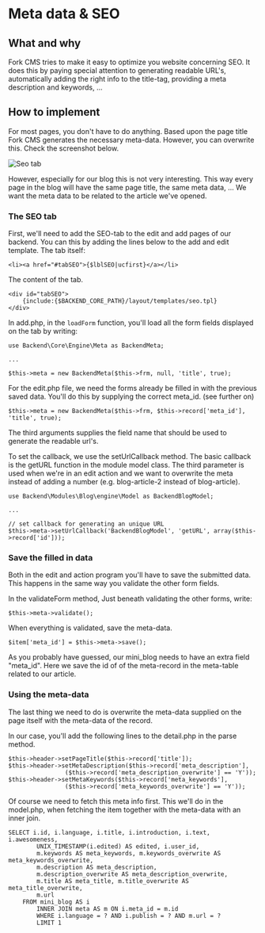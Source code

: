# Meta data & SEO

## What and why

Fork CMS tries to make it easy to optimize you website concerning SEO. It does this by paying special attention to generating readable URL's, automatically adding the right info to the title-tag, providing a meta description and keywords, ...

## How to implement

For most pages, you don't have to do anything. Based upon the page title Fork CMS generates the necessary meta-data. However, you can overwrite this. Check the screenshot below.

![Seo tab](https://raw.github.com/forkcms/documentation/master/module%20guide/assets/meta.png)

However, especially for our blog this is not very interesting. This way every page in the blog will have the same page title, the same meta data, ... We want the meta data to be related to the article we've opened.

### The SEO tab

First, we'll need to add the SEO-tab to the edit and add pages of our backend. You can this by adding the lines below to the add and edit template.
The tab itself:

```
<li><a href="#tabSEO">{$lblSEO|ucfirst}</a></li>
```

The content of the tab.

```
<div id="tabSEO">
	{include:{$BACKEND_CORE_PATH}/layout/templates/seo.tpl}
</div>
```

In add.php, in the `loadForm` function, you'll load all the form fields displayed on the tab by writing:

```
use Backend\Core\Engine\Meta as BackendMeta;

...

$this->meta = new BackendMeta($this->frm, null, 'title', true);
```

For the edit.php file, we need the forms already be filled in with the previous saved data. You'll do this by supplying the correct meta_id. (see further on)

```
$this->meta = new BackendMeta($this->frm, $this->record['meta_id'], 'title', true);
```

The third arguments supplies the field name that should be used to generate the readable url's.

To set the callback, we use the setUrlCallback method. The basic callback is the getURL function in the module model class. The third parameter is used when we're in an edit action and we want to overwrite the meta instead of adding a number (e.g. blog-article-2 instead of blog-article).

```
use Backend\Modules\Blog\engine\Model as BackendBlogModel;

...

// set callback for generating an unique URL
$this->meta->setUrlCallback('BackendBlogModel', 'getURL', array($this->record['id']));
```

### Save the filled in data

Both in the edit and action program you'll have to save the submitted data. This happens in the same way you validate the other form fields.

In the validateForm method, Just beneath validating the other forms, write:

```
$this->meta->validate();
```

When everything is validated, save the meta-data.

```
$item['meta_id'] = $this->meta->save();
```

As you probably have guessed, our mini_blog needs to have an extra field "meta_id". Here we save the id of of the meta-record in the meta-table related to our article.

### Using the meta-data

The last thing we need to do is overwrite the meta-data supplied on the page itself with the meta-data of the record.

In our case, you'll add the following lines to the detail.php in the parse method.

```
$this->header->setPageTitle($this->record['title']);
$this->header->setMetaDescription($this->record['meta_description'],
				($this->record['meta_description_overwrite'] == 'Y'));
$this->header->setMetaKeywords($this->record['meta_keywords'],
				($this->record['meta_keywords_overwrite'] == 'Y'));
```

Of course we need to fetch this meta info first. This we'll do in the model.php, when fetching the item together with the meta-data with an inner join.

```
SELECT i.id, i.language, i.title, i.introduction, i.text, i.awesomeness,
		UNIX_TIMESTAMP(i.edited) AS edited, i.user_id,
		m.keywords AS meta_keywords, m.keywords_overwrite AS meta_keywords_overwrite,
		m.description AS meta_description,
		m.description_overwrite AS meta_description_overwrite,
		m.title AS meta_title, m.title_overwrite AS meta_title_overwrite,
		m.url
	FROM mini_blog AS i
		INNER JOIN meta AS m ON i.meta_id = m.id
		WHERE i.language = ? AND i.publish = ? AND m.url = ?
		LIMIT 1
```
